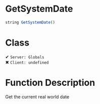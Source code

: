 # GetSystemDate
```js	
string GetSystemDate()
```
# Class
✔ `Server: Globals`  
✖ `Client: undefined`  

# Function Description
Get the current real world date
